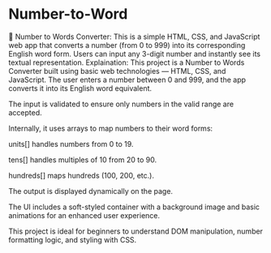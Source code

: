 # Number-to-Word
📜 Number to Words Converter: This is a simple HTML, CSS, and JavaScript web app that converts a number (from 0 to 999) into its corresponding English word form. Users can input any 3-digit number and instantly see its textual representation. 
Explaination: This project is a Number to Words Converter built using basic web technologies — HTML, CSS, and JavaScript. The user enters a number between 0 and 999, and the app converts it into its English word equivalent.

The input is validated to ensure only numbers in the valid range are accepted.

Internally, it uses arrays to map numbers to their word forms:

units[] handles numbers from 0 to 19.

tens[] handles multiples of 10 from 20 to 90.

hundreds[] maps hundreds (100, 200, etc.).

The output is displayed dynamically on the page.

The UI includes a soft-styled container with a background image and basic animations for an enhanced user experience.

This project is ideal for beginners to understand DOM manipulation, number formatting logic, and styling with CSS.
